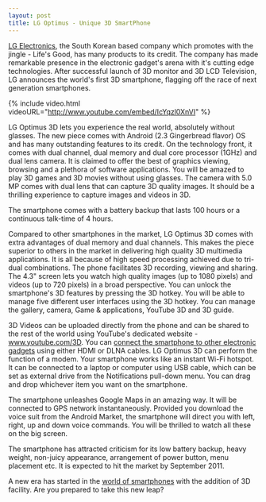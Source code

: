 ```yaml
---
layout: post
title: LG Optimus - Unique 3D SmartPhone
---
```


<a href="http://www.lg.com/">LG Electronics</a>, the South Korean based company which promotes with the jingle - Life's Good, has many products to its credit. The company has made remarkable presence in the electronic gadget's arena with it's cutting edge technologies. After successful launch of 3D monitor and 3D LCD Television, LG announces the world's first 3D smartphone, flagging off the race of next generation smartphones.

{% include video.html videoURL="http://www.youtube.com/embed/IcYqzl0XnVI" %}

LG Optimus 3D lets you experience the real world, absolutely without glasses. The new piece comes with Android (2.3 Gingerbread flavor) OS and has many outstanding features to its credit. On the technology front, it comes with dual channel, dual memory and dual core processor (1GHz) and dual lens camera. It is claimed to offer the best of graphics viewing, browsing and a plethora of software applications. You will be amazed to play 3D games and 3D movies without using glasses. The camera with 5.0 MP comes with dual lens that can capture 3D quality images. It should be a thrilling experience to capture images and videos in 3D. 

The smartphone comes with a battery backup that lasts 100 hours or a continuous talk-time of 4 hours. 

Compared to other smartphones in the market, LG Optimus 3D comes with extra advantages of dual memory and dual channels. This makes the piece superior to others in the market in delivering high quality 3D multimedia applications. It is all because of high speed processing achieved due to tri-dual combinations. The phone facilitates 3D recording, viewing and sharing. The 4.3" screen lets you watch high quality images (up to 1080 pixels) and videos (up to 720 pixels) in a broad perspective. You can unlock the smartphone's 3D features by pressing the 3D hotkey. You will be able to manage five different user interfaces using the 3D hotkey. You can manage the gallery, camera, Game & applications, YouTube 3D and 3D guide. 

3D Videos can be uploaded directly from the phone and can be shared to the rest of the world using YouTube's dedicated website - <a href="http://www.youtube.com/3D">www.youtube.com/3D</a>. You can <a href="http://www.computerworld.com/s/article/9217878/Coming_with_3D_Smartphones_from_Sprint_AT_T">connect the smartphone to other electronic gadgets</a> using either HDMI or DLNA cables. LG Optimus 3D can perform the function of a modem. Your smartphone works like an instant Wi-Fi hotspot. It can be connected to a laptop or computer using USB cable, which can be set as external drive from the Notifications pull-down menu. You can drag and drop whichever item you want on the smartphone. 

The smartphone unleashes Google Maps in an amazing way. It will be connected to GPS network instantaneously. Provided you download the voice suit from the Android Market, the smartphone will direct you with left, right, up and down voice commands. You will be thrilled to watch all these on the big screen. 

The smartphone has attracted criticism for its low battery backup, heavy weight, non-juicy appearance, arrangement of power button, menu placement etc. It is expected to hit the market by September 2011. 

A new era has started in the <a href="http://www.pcworld.com/article/223137/3d_smartphones_gamechanger_or_gimmick.html">world of smartphones</a> with the addition of 3D facility. Are you prepared to take this new leap?
